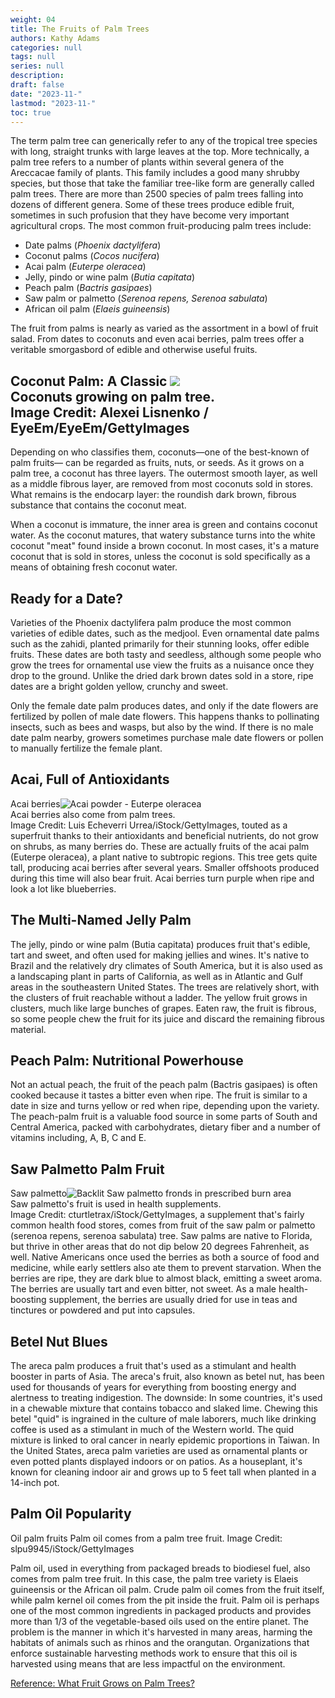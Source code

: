 ```yaml
---
weight: 04
title: The Fruits of Palm Trees
authors: Kathy Adams
categories: null
tags: null
series: null
description: 
draft: false
date: "2023-11-"
lastmod: "2023-11-"
toc: true
---
```


<!--more-->

The term palm tree can generically refer to any of the tropical tree species with long, straight trunks with large leaves at the top. More technically, a palm tree refers to a number of plants within several genera of the Areccacae family of plants. This family includes a good many shrubby species, but those that take the familiar tree-like form are generally called palm trees. There are more than 2500 species of palm trees falling into dozens of different genera. Some of these trees produce edible fruit, sometimes in such profusion that they have become very important agricultural crops. The most common fruit-producing palm trees include:

<ul>
<li>Date palms (<i>Phoenix dactylifera</i>)</li>
<li>Coconut palms (<i>Cocos nucifera</i>)</li>
<li>Acai palm (<i>Euterpe oleracea</i>)</li>
<li>Jelly, pindo or wine palm (<i>Butia capitata</i>)</li>
<li>Peach palm (<i>Bactris gasipaes</i>)</li>
<li>Saw palm or palmetto (<i>Serenoa repens, Serenoa sabulata</i>)</li>
<li>African oil palm (<i>Elaeis guineensis</i>)</li>
</ul>

The fruit from palms is nearly as varied as the assortment in a bowl of fruit salad. From dates to coconuts and even acai berries, palm trees offer a veritable smorgasbord of edible and otherwise useful fruits.

## Coconut Palm: A Classic <label for="coconut" class="margin-toggle sidenote-number"></label><span class="sidenote">![](https://img.hunkercdn.com/630x/clsd/getty/1a0f5073a73c43f5b28bf559bb7c67be.jpg?type=webp)<br>Coconuts growing on palm tree.<br>Image Credit: Alexei Lisnenko / EyeEm/EyeEm/GettyImages </span>

Depending on who classifies them, coconuts—one of the best-known of palm fruits— can be regarded as fruits, nuts, or seeds. As it grows on a palm tree, a coconut has three layers. The outermost smooth layer, as well as a middle fibrous layer, are removed from most coconuts sold in stores. What remains is the endocarp layer: the roundish dark brown, fibrous substance that contains the coconut meat.

When a coconut is immature, the inner area is green and contains coconut water. As the coconut matures, that watery substance turns into the white coconut "meat" found inside a brown coconut. In most cases, it's a mature coconut that is sold in stores, unless the coconut is sold specifically as a means of obtaining fresh coconut water.

## Ready for a Date?

Varieties of the Phoenix dactylifera palm produce the most common varieties of edible dates, such as the medjool. Even ornamental date palms such as the zahidi, planted primarily for their stunning looks, offer edible fruits. These dates are both tasty and seedless, although some people who grow the trees for ornamental use view the fruits as a nuisance once they drop to the ground. Unlike the dried dark brown dates sold in a store, ripe dates are a bright golden yellow, crunchy and sweet.


Only the female date palm produces dates, and only if the date flowers are fertilized by pollen of male date flowers. This happens thanks to pollinating insects, such as bees and wasps, but also by the wind. If there is no male date palm nearby, growers sometimes purchase male date flowers or pollen to manually fertilize the female plant.

## Acai, Full of Antioxidants

Acai berries<label for="" class="margin-toggle sidenote-number"></label><span class="sidenote">![Acai powder - Euterpe oleracea](https://img.hunkercdn.com/630x/clsd/getty/5ebff98f36a741f1b9b2846ccc46c2ab.jpg?type=webp)<br>Acai berries also come from palm trees.<br>Image Credit: Luis Echeverri Urrea/iStock/GettyImages</span>, touted as a superfruit thanks to their antioxidants and beneficial nutrients, do not grow on shrubs, as many berries do. These are actually fruits of the acai palm (Euterpe oleracea), a plant native to subtropic regions. This tree gets quite tall, producing acai berries after several years. Smaller offshoots produced during this time will also bear fruit. Acai berries turn purple when ripe and look a lot like blueberries.

## The Multi-Named Jelly Palm

The jelly, pindo or wine palm (Butia capitata) produces fruit that's edible, tart and sweet, and often used for making jellies and wines. It's native to Brazil and the relatively dry climates of South America, but it is also used as a landscaping plant in parts of California, as well as in Atlantic and Gulf areas in the southeastern United States. The trees are relatively short, with the clusters of fruit reachable without a ladder. The yellow fruit grows in clusters, much like large bunches of grapes. Eaten raw, the fruit is fibrous, so some people chew the fruit for its juice and discard the remaining fibrous material.

## Peach Palm: Nutritional Powerhouse

Not an actual peach, the fruit of the peach palm (Bactris gasipaes) is often cooked because it tastes a bitter even when ripe. The fruit is similar to a date in size and turns yellow or red when ripe, depending upon the variety. The peach-palm fruit is a valuable food source in some parts of South and Central America, packed with carbohydrates, dietary fiber and a number of vitamins including, A, B, C and E.


## Saw Palmetto Palm Fruit

Saw palmetto<label for="saw" class="margin-toggle sidenote-number"></label><span class="sidenote">![Backlit Saw palmetto fronds in prescribed burn area](https://img.hunkercdn.com/630x/clsd/getty/bdb5e17278ca4cf3a4b582c2b0a0a5e2.jpg?type=webp)<br>Saw palmetto's fruit is used in health supplements.<br>Image Credit: cturtletrax/iStock/GettyImages</span>, a supplement that's fairly common health food stores, comes from fruit of the saw palm or palmetto (serenoa repens, serenoa sabulata) tree. Saw palms are native to Florida, but thrive in other areas that do not dip below 20 degrees Fahrenheit, as well. Native Americans once used the berries as both a source of food and medicine, while early settlers also ate them to prevent starvation. When the berries are ripe, they are dark blue to almost black, emitting a sweet aroma. The berries are usually tart and even bitter, not sweet. As a male health-boosting supplement, the berries are usually dried for use in teas and tinctures or powdered and put into capsules.


## Betel Nut Blues

The areca palm produces a fruit that's used as a stimulant and health booster in parts of Asia. The areca's fruit, also known as betel nut, has been used for thousands of years for everything from boosting energy and alertness to treating indigestion. The downside: In some countries, it's used in a chewable mixture that contains tobacco and slaked lime. Chewing this betel "quid" is ingrained in the culture of male laborers, much like drinking coffee is used as a stimulant in much of the Western world. The quid mixture is linked to oral cancer in nearly epidemic proportions in Taiwan. In the United States, areca palm varieties are used as ornamental plants or even potted plants displayed indoors or on patios. As a houseplant, it's known for cleaning indoor air and grows up to 5 feet tall when planted in a 14-inch pot.


## Palm Oil Popularity
Oil palm fruits
Palm oil comes from a palm tree fruit.
Image Credit: slpu9945/iStock/GettyImages

Palm oil, used in everything from packaged breads to biodiesel fuel, also comes from palm tree fruit. In this case, the palm tree variety is Elaeis guineensis or the African oil palm. Crude palm oil comes from the fruit itself, while palm kernel oil comes from the pit inside the fruit. Palm oil is perhaps one of the most common ingredients in packaged products and provides more than 1/3 of the vegetable-based oils used on the entire planet. The problem is the manner in which it's harvested in many areas, harming the habitats of animals such as rhinos and the orangutan. Organizations that enforce sustainable harvesting methods work to ensure that this oil is harvested using means that are less impactful on the environment.



<a href = "https://www.hunker.com/12403072/are-palm-tree-seeds-toxic" target="_blank" rel="noopener noreferrer">Reference: What Fruit Grows on Palm Trees? </a>
